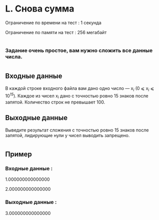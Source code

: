 # L. Снова сумма
Ограничение по времени на тест : 1 секунда

Ограничение по памяти на тест : 256 мегабайт

#

### Задание очень простое, вам нужно сложить все данные числа.

#

## Входные данные
В каждой строке входного файла вам дано одно число — x<sub><i>i</i></sub> (0 ⩽ x<sub><i>i</i></sub> ⩽ 10<sup><i>15</i></sup>). Каждое из чисел x<sub><i>i</i></sub> дано с точностью ровно 15 знаков после запятой. Количество строк не превышает 100.

## Выходные данные
Выведите результат сложения с точностью ровно 15 знаков после запятой, лидирующие нули у чисел выводить запрещено.

#

## Пример

### Входные данные :
1.000000000000000

2.000000000000000
### Выходные данные :
3.000000000000000